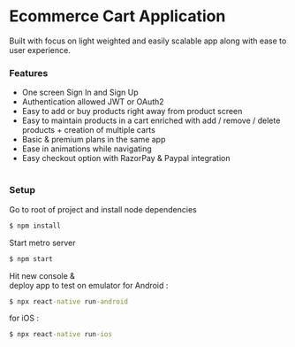 # Ecommerce Cart Application
Built with focus on light weighted and easily scalable app along with ease to user experience.

### Features
* One screen Sign In and Sign Up
* Authentication allowed JWT or OAuth2 
* Easy to add or buy products right away from product screen
* Easy to maintain products in a cart enriched with add / remove / delete products + creation of multiple carts
* Basic & premium plans in the same app
* Ease in animations while navigating
* Easy checkout option with RazorPay & Paypal integration

#
### Setup
Go to root of project and install node dependencies
```cmd
$ npm install
```
Start metro server
```cmd
$ npm start
```

Hit new console & \
deploy app to test on emulator
for Android :

```cmd
$ npx react-native run-android
```
for iOS :

```cmd
$ npx react-native run-ios
```
